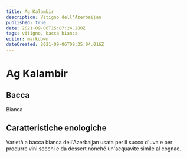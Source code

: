 ```yaml
---
title: Ag Kalambir
description: Vitigno dell'Azerbaijan
published: true
date: 2021-09-06T15:07:24.280Z
tags: vitigno, bacca bianca
editor: markdown
dateCreated: 2021-09-06T09:35:04.016Z
---
```


# Ag Kalambir
## Bacca
Bianca


## Caratteristiche enologiche
Varietà a bacca bianca dell'Azerbaijan usata per il succo d'uva e per produrre vini secchi e da dessert nonché un'acquavite simile al cognac.